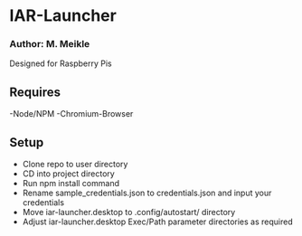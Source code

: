 # IAR-Launcher
### Author:  M. Meikle
Designed for Raspberry Pis

## Requires
-Node/NPM
-Chromium-Browser

## Setup
- Clone repo to user directory
- CD into project directory
- Run npm install command
- Rename sample_credentials.json to credentials.json and input your credentials
- Move iar-launcher.desktop to .config/autostart/ directory
- Adjust iar-launcher.desktop Exec/Path parameter directories as required
